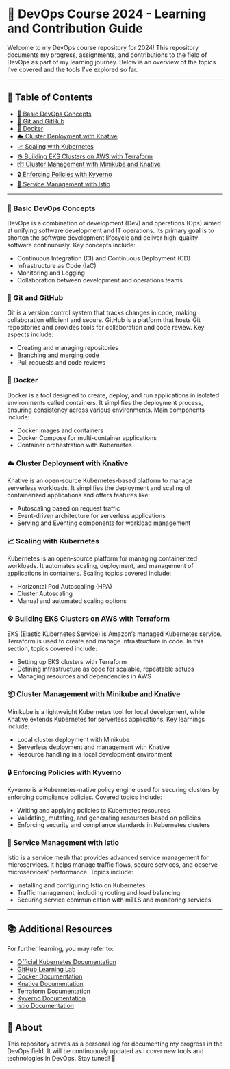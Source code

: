 # 🚀 DevOps Course 2024 - Learning and Contribution Guide

Welcome to my DevOps course repository for 2024! This repository documents my progress, assignments, and contributions to the field of DevOps as part of my learning journey. Below is an overview of the topics I've covered and the tools I've explored so far.

---

## 📑 Table of Contents
- [📘 Basic DevOps Concepts](#basic-devops-concepts)
- [🔧 Git and GitHub](#git-and-github)
- [🐳 Docker](#docker)
- [☁️ Cluster Deployment with Knative](#cluster-deployment-with-knative)
- [📈 Scaling with Kubernetes](#scaling-with-kubernetes)
- [⚙️ Building EKS Clusters on AWS with Terraform](#building-eks-clusters-on-aws-with-terraform)
- [📦 Cluster Management with Minikube and Knative](#cluster-management-with-minikube-and-knative)
- [🔒 Enforcing Policies with Kyverno](#enforcing-policies-with-kyverno)
- [🔗 Service Management with Istio](#service-management-with-istio)

---

### 📘 Basic DevOps Concepts
DevOps is a combination of development (Dev) and operations (Ops) aimed at unifying software development and IT operations. Its primary goal is to shorten the software development lifecycle and deliver high-quality software continuously. Key concepts include:
-  Continuous Integration (CI) and Continuous Deployment (CD)
-  Infrastructure as Code (IaC)
-  Monitoring and Logging
-  Collaboration between development and operations teams

### 🔧 Git and GitHub
Git is a version control system that tracks changes in code, making collaboration efficient and secure. GitHub is a platform that hosts Git repositories and provides tools for collaboration and code review. Key aspects include:
-  Creating and managing repositories
-  Branching and merging code
-  Pull requests and code reviews

### 🐳 Docker
Docker is a tool designed to create, deploy, and run applications in isolated environments called containers. It simplifies the deployment process, ensuring consistency across various environments. Main components include:
-  Docker images and containers
-  Docker Compose for multi-container applications
-  Container orchestration with Kubernetes

### ☁️ Cluster Deployment with Knative
Knative is an open-source Kubernetes-based platform to manage serverless workloads. It simplifies the deployment and scaling of containerized applications and offers features like:
-  Autoscaling based on request traffic
-  Event-driven architecture for serverless applications
-  Serving and Eventing components for workload management

### 📈 Scaling with Kubernetes
Kubernetes is an open-source platform for managing containerized workloads. It automates scaling, deployment, and management of applications in containers. Scaling topics covered include:
-  Horizontal Pod Autoscaling (HPA)
-  Cluster Autoscaling
-  Manual and automated scaling options

### ⚙️ Building EKS Clusters on AWS with Terraform
EKS (Elastic Kubernetes Service) is Amazon’s managed Kubernetes service. Terraform is used to create and manage infrastructure in code. In this section, topics covered include:
-  Setting up EKS clusters with Terraform
-  Defining infrastructure as code for scalable, repeatable setups
-  Managing resources and dependencies in AWS

### 📦 Cluster Management with Minikube and Knative
Minikube is a lightweight Kubernetes tool for local development, while Knative extends Kubernetes for serverless applications. Key learnings include:
-  Local cluster deployment with Minikube
-  Serverless deployment and management with Knative
-  Resource handling in a local development environment

### 🔒 Enforcing Policies with Kyverno
Kyverno is a Kubernetes-native policy engine used for securing clusters by enforcing compliance policies. Covered topics include:
-  Writing and applying policies to Kubernetes resources
-  Validating, mutating, and generating resources based on policies
-  Enforcing security and compliance standards in Kubernetes clusters

### 🔗 Service Management with Istio
Istio is a service mesh that provides advanced service management for microservices. It helps manage traffic flows, secure services, and observe microservices' performance. Topics include:
-  Installing and configuring Istio on Kubernetes
-  Traffic management, including routing and load balancing
-  Securing service communication with mTLS and monitoring services

---

## 📚 Additional Resources
For further learning, you may refer to:
-  [Official Kubernetes Documentation](https://kubernetes.io/docs/)
-  [GitHub Learning Lab](https://lab.github.com/)
-  [Docker Documentation](https://docs.docker.com/)
-  [Knative Documentation](https://knative.dev/docs/)
-  [Terraform Documentation](https://www.terraform.io/docs/index.html)
-  [Kyverno Documentation](https://kyverno.io/docs/)
-  [Istio Documentation](https://istio.io/latest/docs/)

## 📌 About
This repository serves as a personal log for documenting my progress in the DevOps field. It will be continuously updated as I cover new tools and technologies in DevOps. Stay tuned! 🎉
